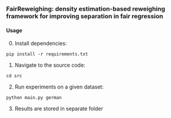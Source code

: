 ### FairReweighing: density estimation-based reweighing framework for improving separation in fair regression

#### Usage
0. Install dependencies:
```
pip install -r requirements.txt
```
1. Navigate to the source code:
```
cd src
```
2. Run experiments on a given dataset:
```
python main.py german
```
3. Results are stored in separate folder
